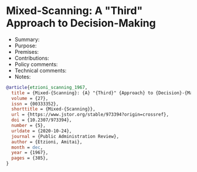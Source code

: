 # Mixed-Scanning: A "Third" Approach to Decision-Making

- Summary:
- Purpose:
- Premises:
- Contributions:
- Policy comments:
- Technical comments:
- Notes:

```bib
@article{etzioni_scanning_1967,
  title = {Mixed-{Scanning}: {A} "{Third}" {Approach} to {Decision}-{Making}},
  volume = {27},
  issn = {00333352},
  shorttitle = {Mixed-{Scanning}},
  url = {https://www.jstor.org/stable/973394?origin=crossref},
  doi = {10.2307/973394},
  number = {5},
  urldate = {2020-10-24},
  journal = {Public Administration Review},
  author = {Etzioni, Amitai},
  month = dec,
  year = {1967},
  pages = {385},
}
```
